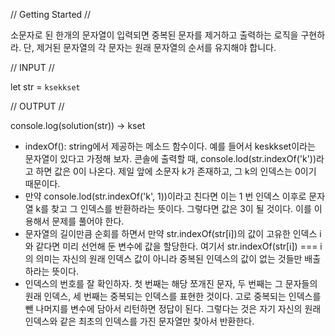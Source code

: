// Getting Started //

소문자로 된 한개의 문자열이 입력되면 중복된 문자를 제거하고 출력하는 로직을 구현하라. 단, 제거된 문자열의 각 문자는 원래 문자열의 순서를 유지해야 합니다.

// INPUT //

let str = `ksekkset`

// OUTPUT //

console.log(solution(str)) -> kset

- indexOf(): string에서 제공하는 메소드 함수이다. 예를 들어서 keskkset이라는 문자열이 있다고 가정해 보자. 콘솔에 출력할 때, console.lod(str.indexOf('k'))라고 하면 값은 0이 나온다. 제일 앞에 소문자 k가 존재하고, 그 k의 인덱스는 0이기 때문이다.
- 만약  console.lod(str.indexOf('k', 1))이라고 친다면 이는 1 번 인덱스 이후로 문자열 k를 찾고 그 인덱스를 반환하라는 뜻이다. 그렇다면 값은 3이 될 것이다. 이를 이용해서 문제를 풀어야 한다.
- 문자열의 길이만큼 순회를 하면서 만약 str.indexOf(str[i])의 값이 고유한 인덱스 i와 같다면 미리 선언해 둔 변수에 값을 할당한다. 여기서 str.indexOf(str[i]) === i의 의미는 자신의 원래 인덱스 값이 아니라 중복된 인덱스의 값이 없는 것들만 배출하라는 뜻이다.
- 인덱스의 번호를 잘 확인하자. 첫 번째는 해당 쪼개진 문자, 두 번째는 그 문자들의 원래 인덱스, 세 번째는 중복되는 인덱스를 표현한 것이다. 고로 중복되는 인덱스를 뺀 나머지를 변수에 담아서 리턴하면 정답이 된다. 그렇다는 것은 자기 자신의 원래 인덱스와 같은 최초의 인덱스를 가진 문자열만 찾아서 반환한다.